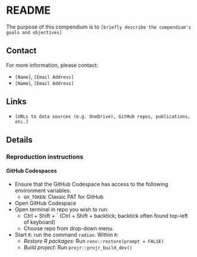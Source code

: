 # README


The purpose of this compendium is to
`[briefly describe the compendium's goals and objectives]`

## Contact

For more information, please contact:
- `[Name]`, `[Email Address]`
- `[Name]`, `[Email Address]`

## Links

- `[URLs to data sources (e.g. OneDrive), GitHub repos, publications, etc.]`

## Details

### Reproduction instructions

#### GitHub Codespaces

- Ensure that the GitHub Codespace has access to the following environment variables:
  - `GH_TOKEN`: Classic PAT for GitHub
- Open GitHub Codespace
- Open terminal in repo you wish to run:
  - Ctrl + Shift + ` (Ctrl + Shift + backtick; backtick often found top-left of keyboard)
  - Choose repo from drop-down menu.
- Start `R`: run the command `radian`. Within `R`:
  - *Restore R packages*: Run `renv::restore(prompt = FALSE)`
  - *Build project*: Run `projr::projr_build_dev()`

